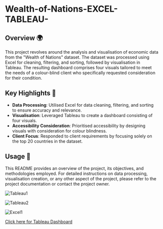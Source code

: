 # Wealth-of-Nations-EXCEL-TABLEAU-

## Overview 🌍

This project revolves around the analysis and visualisation of economic data from the "Wealth of Nations" dataset. The dataset was processed using Excel for cleaning, filtering, and sorting, followed by visualisation in Tableau. The resulting dashboard comprises four visuals tailored to meet the needs of a colour-blind client who specifically requested consideration for their condition.

## Key Highlights 🌟

- **Data Processing**: Utilised Excel for data cleaning, filtering, and sorting to ensure accuracy and relevance.
- **Visualisation**: Leveraged Tableau to create a dashboard consisting of four visuals.
- **Accessibility Consideration**: Prioritised accessibility by designing visuals with consideration for colour blindness.
- **Client Focus**: Responded to client requirements by focusing solely on the top 20 countries in the dataset.

## Usage 🚀

This README provides an overview of the project, its objectives, and methodologies employed. For detailed instructions on data processing, visualisation creation, or any other aspect of the project, please refer to the project documentation or contact the project owner.

![Tableau1](https://github.com/assudani-deepak/Wealth-of-Nations-EXCEL-TABLEAU-/assets/168087466/df7d711d-aa3b-476c-82e8-43d362795d6b)

![Tableau2](https://github.com/assudani-deepak/Wealth-of-Nations-EXCEL-TABLEAU-/assets/168087466/e9a331fd-471a-481a-9199-521b4b064372)

![Excel1](https://github.com/assudani-deepak/Wealth-of-Nations-EXCEL-TABLEAU-/assets/168087466/36772d25-187e-4dd4-a8a0-8f6fd9879176)

[Click here for Tableau Dashboard](https://public.tableau.com/app/profile/deepak.assudani/viz/TheWealthofNations_17094238619950/SmartphoneUsers)
